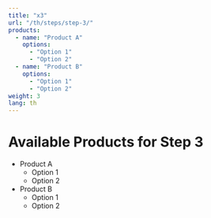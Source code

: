 ```yaml
---
title: "x3"
url: "/th/steps/step-3/"
products:
  - name: "Product A"
    options:
      - "Option 1"
      - "Option 2"
  - name: "Product B"
    options:
      - "Option 1"
      - "Option 2"
weight: 3
lang: th
---
```


# Available Products for Step 3

- Product A
  - Option 1
  - Option 2
- Product B
  - Option 1
  - Option 2